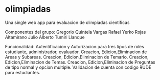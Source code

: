 # olimpiadas
Una single web app para evaluacion  de  olimpiadas cientificas

Componentes del grupo: 
	Gregorio Quintela Vargas
	Rafael Yerko Rojas Altamirano
	Julio Alberto Tumiri Llanque


Funcionalidad:
	Autentificacion y Autorizacion para tres tipos de roles estudiante, administrador, evaluador.
	Creacion, Edicion,Eliminacion de Areas y Subareas.
	Creacion, Edicion,Eliminacion de Temario.
	Creacion, Edicion,Eliminacion de Temas.
	Creacion, Edicion,Eliminacion de Preguntas de tipo normal y opcion multiple.
	Validacion de cuenta con codigo RUDE para estudiantes.
